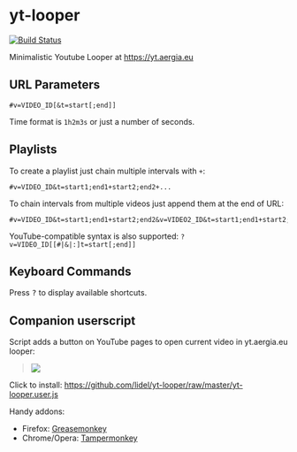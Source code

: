yt-looper
=========

[![Build Status](https://travis-ci.org/lidel/yt-looper.svg)](https://travis-ci.org/lidel/yt-looper)

Minimalistic Youtube Looper at https://yt.aergia.eu

## URL Parameters

```
#v=VIDEO_ID[&t=start[;end]]
```

Time format is `1h2m3s` or just a number of seconds.

## Playlists

To create a playlist just chain multiple intervals with `+`: 
```
#v=VIDEO_ID&t=start1;end1+start2;end2+...
```

To chain intervals from multiple videos just append them at the end of URL:    
```
#v=VIDEO_ID&t=start1;end1+start2;end2&v=VIDEO2_ID&t=start1;end1+start2;end2`
```

YouTube-compatible syntax is also supported: `?v=VIDEO_ID[[#|&|:]t=start[;end]]`


## Keyboard Commands

Press <kbd>?</kbd> to display available shortcuts.

## Companion userscript

Script adds a button on YouTube pages to open current video in yt.aergia.eu looper:

> ![](https://cloud.githubusercontent.com/assets/157609/4671390/5d989338-5580-11e4-9f67-01ed61a085ca.png)

Click to install: https://github.com/lidel/yt-looper/raw/master/yt-looper.user.js

Handy addons:

- Firefox: [Greasemonkey](https://addons.mozilla.org/en-US/firefox/addon/greasemonkey/)
- Chrome/Opera: [Tampermonkey](http://tampermonkey.net)

